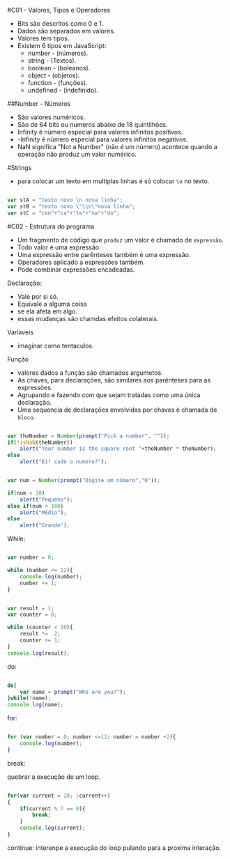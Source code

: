 

#C01 - Valores, Tipos e Operadores

- Bits são descritos como 0 e 1.
- Dados são separados em valores.
- Valores tem tipos.
- Existem 6 tipos em JavaScript:
    + number - (números).
    + string - (Textos).
    + boolean - (boleanos).
    + object - (objetos).
    + function - (funções).
    + undefined - (indefinido).

##Number - Números

- São valores numéricos.
- São de 64 bits ou numeros abaixo de 18 quintilhões.
- Infinity é número especial para valores infinitos positivos.
- -Infinity é número especial para valores infinitos negativos.
- NaN significa "Not a Number" (não é um número) acontece quando a operação não produz um valor numérico.

#Strings

- para colocar um texto em multiplas linhas é só colocar `\n` no texto.


```javascript

var stA = "texto novo \n nova linha";
var stB = "texto novo \"\\n\"nova linha";
var stC = "con"+"ca"+"te"+"na"+"do";
```

#C02 - Estrutura do programa

- Um fragmento de código que `produz` um valor é chamado de `expressão`.
- Todo valor é uma expressão.
- Uma expressão entre parênteses também é uma expressão.
- Operadores aplicado a espressões também.
- Pode combinar expressões encadeadas.

Declaração:

- Vale por si só.
- Equivale a alguma coisa
- se ela afeta em algo.
- essas mudanças são chamdas efeitos colaterais.


Variaveis

- imaginar como tentaculos.

Função

- valores dados a função são chamados argumetos.
- As chaves, para declarações, são similares aos parênteses para as expressões.
- Agrupando e fazendo com que sejam tratadas como uma única declaração.
- Uma sequencia de declarações envolvidas por chaves é chamada de `bloco`.

```javascript

var theNumber = Number(prompt("Pick a number", ""));
if(!isNaN(theNumber))
    alert("Your number is the square root "+theNumber * theNumber);
else
    alert("Ei! cade o numero?");


var num = Number(prompt("Digite um número","0"));

if(num < 10)
    alert("Pequeno");
else if(num < 100)
    alert("Médio");
else
    alert("Grande");


```

While:

```javascript

var number = 0;

while (number <= 12){
    console.log(number);
    number += 1;
}


var result = 1;
var counter = 0;

while (counter < 10){
    result *=  2;
    counter += 1;
}
console.log(result);
```

do:

```javascript

do{
    var name = prompt("Who are you?");
}while(!name);
console.log(name);

```

for:

```javascript

for (var number = 0; number <=12; number = number +2){
    console.log(number);
}


```

break:

quebrar a execução de um loop.

```javascript

for(var current = 20; ;current++)
{
    if(current % 7 == 0){
        break;
    }
    console.log(current);
}

```

continue: interenpe a execução do loop pulando para a proxima interação.